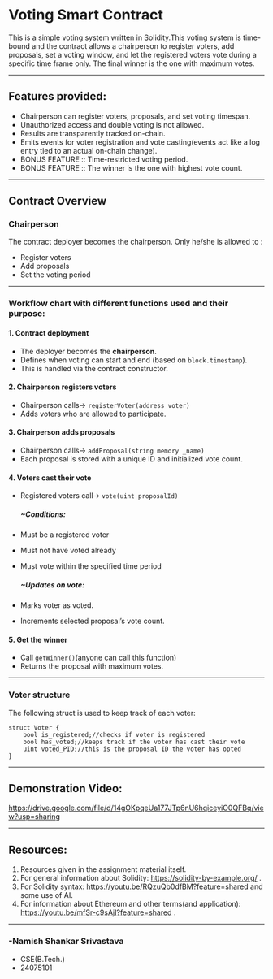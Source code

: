 # Voting Smart Contract

This is a simple voting system written in Solidity.This voting system is time-bound and the contract allows a chairperson to register voters, add proposals, set a voting window, and let the registered voters vote during a specific time frame only. The final winner is the one with maximum votes.

---

## Features provided:

- Chairperson can register voters, proposals, and set voting timespan.
- Unauthorized access and double voting is not allowed.
- Results are transparently tracked on-chain.
- Emits events for voter registration and vote casting(events act like a log entry tied to an actual on-chain change).
- BONUS FEATURE :: Time-restricted voting period.
- BONUS FEATURE :: The winner is the one with highest vote count.

---

## Contract Overview

### Chairperson

The contract deployer becomes the chairperson. Only he/she is allowed to :

- Register voters
- Add proposals
- Set the voting period




---
### Workflow chart with different functions used and their purpose:
#### 1. Contract deployment
- The deployer becomes the **chairperson**.
- Defines when voting can start and end (based on `block.timestamp`).
- This is handled via the contract constructor.


#### 2. Chairperson registers voters
- Chairperson calls-> `registerVoter(address voter)`
- Adds voters who are allowed to participate.



#### 3. Chairperson adds proposals
- Chairperson calls-> `addProposal(string memory _name)`
- Each proposal is stored with a unique ID and initialized vote count.


#### 4. Voters cast their vote
- Registered voters call-> `vote(uint proposalId)`

   ##### ~Conditions:
- Must be a registered voter
- Must not have voted already
- Must vote within the specified time period

   ##### ~Updates on vote:
- Marks voter as voted.
- Increments selected proposal’s vote count.



#### 5. Get the winner
- Call `getWinner()`(anyone can call this function)
- Returns the proposal with maximum votes.



---
### Voter structure

The following struct is used to keep track of each voter:

```solidity
struct Voter {
    bool is_registered;//checks if voter is registered
    bool has_voted;//keeps track if the voter has cast their vote
    uint voted_PID;//this is the proposal ID the voter has opted
}
```
---
## Demonstration Video:

https://drive.google.com/file/d/14gOKpqeUa177JTp6nU6hqiceyiO0QFBq/view?usp=sharing

---
## Resources:


1. Resources given in the assignment material itself. 
2. For general information about Solidity: https://solidity-by-example.org/ .
3. For Solidity syntax: https://youtu.be/RQzuQb0dfBM?feature=shared and some use of AI.
4. For information about Ethereum and other terms(and application): https://youtu.be/mfSr-c9sAjI?feature=shared .

---
### -Namish Shankar Srivastava
- CSE(B.Tech.)
- 24075101

